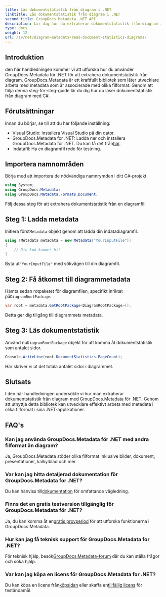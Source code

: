 ```yaml
---
title: Läs dokumentstatistik från diagram i .NET
linktitle: Läs dokumentstatistik från diagram i .NET
second_title: GroupDocs.Metadata .NET API
description: Lär dig hur du extraherar dokumentstatistik från diagram i .NET med GroupDocs.Metadata, ett kraftfullt bibliotek för metadatamanipulation.
type: docs
weight: 12
url: /sv/net/diagram-metadata/read-document-statistics-diagrams/
---
```

## Introduktion
den här handledningen kommer vi att utforska hur du använder GroupDocs.Metadata för .NET för att extrahera dokumentstatistik från diagram. GroupDocs.Metadata är ett kraftfullt bibliotek som låter utvecklare arbeta med metadata som är associerade med olika filformat. Genom att följa denna steg-för-steg-guide lär du dig hur du läser dokumentstatistik från diagram med C#.
## Förutsättningar
Innan du börjar, se till att du har följande inställning:
- Visual Studio: Installera Visual Studio på din dator.
-  GroupDocs.Metadata for .NET: Ladda ner och installera GroupDocs.Metadata for .NET. Du kan få det från[här](https://releases.groupdocs.com/metadata/net/).
- Indatafil: Ha en diagramfil redo för testning.

## Importera namnområden
Börja med att importera de nödvändiga namnrymden i ditt C#-projekt.
```csharp
using System;
using GroupDocs.Metadata;
using GroupDocs.Metadata.Formats.Document;
```

Följ dessa steg för att extrahera dokumentstatistik från en diagramfil:
## Steg 1: Ladda metadata
 Initiera först`Metadata` objekt genom att ladda din indatadiagramfil.
```csharp
using (Metadata metadata = new Metadata("YourInputFile"))
{
    // Din kod kommer hit
}
```
 Byta ut`"YourInputFile"` med sökvägen till din diagramfil.
## Steg 2: Få åtkomst till diagrammetadata
 Hämta sedan rotpaketet för diagramfilen, specifikt inriktat på`DiagramRootPackage`.
```csharp
var root = metadata.GetRootPackage<DiagramRootPackage>();
```
Detta ger dig tillgång till diagrammets metadata.
## Steg 3: Läs dokumentstatistik
 Använd nu`DiagramRootPackage` objekt för att komma åt dokumentstatistik som antalet sidor.
```csharp
Console.WriteLine(root.DocumentStatistics.PageCount);
```
Här skriver vi ut det totala antalet sidor i diagrammet.

## Slutsats
I den här handledningen undersökte vi hur man extraherar dokumentstatistik från diagram med GroupDocs.Metadata för .NET. Genom att utnyttja detta bibliotek kan utvecklare effektivt arbeta med metadata i olika filformat i sina .NET-applikationer.

## FAQ's
### Kan jag använda GroupDocs.Metadata för .NET med andra filformat än diagram?
Ja, GroupDocs.Metadata stöder olika filformat inklusive bilder, dokument, presentationer, kalkylblad och mer.
### Var kan jag hitta detaljerad dokumentation för GroupDocs.Metadata for .NET?
 Du kan hänvisa till[dokumentation](https://reference.groupdocs.com/metadata/net/) för omfattande vägledning.
### Finns det en gratis testversion tillgänglig för GroupDocs.Metadata för .NET?
 Ja, du kan komma åt en[gratis provperiod](https://releases.groupdocs.com/) för att utforska funktionerna i GroupDocs.Metadata.
### Hur kan jag få teknisk support för GroupDocs.Metadata for .NET?
 För teknisk hjälp, besök[GroupDocs.Metadata-forum](https://forum.groupdocs.com/c/metadata/14) där du kan ställa frågor och söka hjälp.
### Var kan jag köpa en licens för GroupDocs.Metadata for .NET?
 Du kan köpa en licens från[köpsidan](https://purchase.groupdocs.com/buy) eller skaffa en[tillfällig licens](https://purchase.groupdocs.com/temporary-license/) för teständamål.